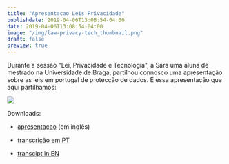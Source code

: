 ```yaml
---
title: "Apresentacao Leis Privacidade"
publishdate: 2019-04-06T13:08:54-04:00
date: 2019-04-06T13:08:54-04:00
image: "/img/law-privacy-tech_thumbnail.png"
draft: false
preview: true
---
```


Durante a sessão "Lei, Privacidade e Tecnologia", a Sara uma aluna de mestrado
na Universidade de Braga, partilhou connosco uma apresentação sobre as leis em
portugal de protecção de dados. É essa apresentação que aqui partilhamos:

![](/img/law-privacy-tech_thumbnail.png)

Downloads:

* [apresentacao](/resources/law-privacy-tech/law-privacy-tech_slides.pdf) (em inglês)

* [transcrição em PT](/resources/law-privacy-tech/law-privacy-tech_transcript_en.pdf)

* [transcipt in EN](/resources/law-privacy-tech/law-privacy-tech_transcript_pt.pdf)
